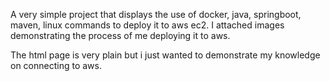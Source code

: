 A very simple project that displays the use of docker, java, springboot, maven, linux commands to deploy it to aws ec2.
I attached images demonstrating the process of me deploying it to aws.

The html page is very plain but i just wanted to demonstrate my knowledge on connecting to aws.
